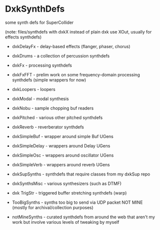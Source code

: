# DxkSynthDefs
some synth defs for SuperCollider

(note: files/synthdefs with dxkX instead of plain dxk use XOut, usually for effects synthdefs)

- dxkDelayFx - delay-based effects (flanger, phaser, chorus)
- dxkDrums - a collection of percussion synthdefs
- dxkFx - processing synthdefs
- dxkFxFFT - prelim work on some frequency-domain processing synthdefs (simple wrappers for now)
- dxkLoopers - loopers
- dxkModal - modal synthesis
- dxkNobu - sample chopping buf readers
- dxkPitched - various other pitched synthdefs
- dxkReverb - reverberator synthdefs
- dxkSimpleBuf - wrapper around simple Buf UGens
- dxkSimpleDelay - wrappers around Delay UGens
- dxkSimpleOsc - wrappers around oscillator UGens
- dxkSimpleVerb - wrappers around reverb UGens
- dxkSupSynths - synthdefs that require classes from my dxkSup repo
- dxkSynthsMisc - various synthesizers (such as DTMF)
- dxk TrigStr - triggered buffer stretching synthdefs (warp)
- TooBigSynths - synths too big to send via UDP packet
NOT MINE (mostly for archival/collection purposes)

- notMineSynths - curated synthdefs from around the web that aren't my work but involve various levels of tweaking by myself
